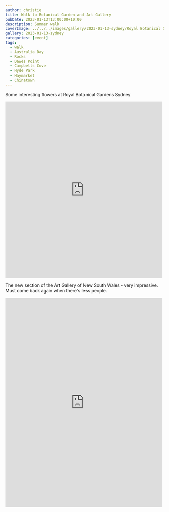 ```yaml
---
author: christie
title: Walk to Botanical Garden and Art Gallery
pubDate: 2023-01-13T13:00:00+10:00
description: Summer walk
coverImage: ../../../images/gallery/2023-01-13-sydney/Royal Botanical Garden.jpeg
gallery: 2023-01-13-sydney
categories: [event]
tags:
  - walk
  - Australia Day
  - Rocks
  - Dawes Point
  - Campbells Cove
  - Hyde Park
  - Haymarket
  - Chinatown
---
```


Some interesting flowers at Royal Botanical Gardens Sydney

<iframe src="https://www.facebook.com/plugins/post.php?href=https%3A%2F%2Fwww.facebook.com%2Fchris1.tham%2Fposts%2Fpfbid02pZs7dHx1NSisKriEVzU8jztbnVqfUezdh7WdAhQAaem4RxLFUoAPC5SDwYcrXCBPl&show_text=true&width=500" width="500" height="562" style="border:none;overflow:hidden" scrolling="no" frameborder="0" allowfullscreen="true" allow="autoplay; clipboard-write; encrypted-media; picture-in-picture; web-share"></iframe>

The new section of the Art Gallery of New South Wales - very impressive. Must come back again when there's less people.

<iframe src="https://www.facebook.com/plugins/post.php?href=https%3A%2F%2Fwww.facebook.com%2Fchris1.tham%2Fposts%2Fpfbid0s84e8JPEkxyvM27oRFdhJEGNgvjimgEbdSHMmo67or3cSSrTakyCJFfMpdADiou8l&show_text=true&width=500" width="500" height="665" style="border:none;overflow:hidden" scrolling="no" frameborder="0" allowfullscreen="true" allow="autoplay; clipboard-write; encrypted-media; picture-in-picture; web-share"></iframe>

